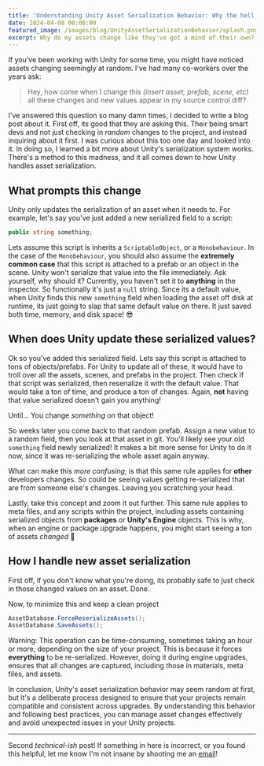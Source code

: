 ```yaml
---
title: 'Understanding Unity Asset Serialization Behavior: Why the hell are all these files here?'
date: 2024-04-08 00:00:00
featured_image: /images/blog/UnityAssetSerializationBehavior/splash.png
excerpt: Why do my assets change like they've got a mind of their own?
---
```

If you've been working with Unity for some time, you might have noticed assets changing seemingly at random. I've had many co-workers over the years ask:
> Hey, how come when I change this _(insert asset, prefab, scene, etc)_ all these changes and new values appear in my source control diff?

I've answered this question so many damn times, I decided to write a blog post about it. First off, its good that they are asking this. Their being smart devs and not just checking in _random_ changes to the project, and instead inquiring about it first. I was curious about this too one day and looked into it. In doing so, I learned a bit more about Unity's serialization system works. There's a method to this madness, and it all comes down to how Unity handles asset serialization.

## What prompts this change
Unity only updates the serialization of an asset when it needs to. For example, let's say you've just added a new serialized field to a script: 
```csharp
public string something;
```
Lets assume this script is inherits a `ScriptableObject`, or a `Monobehaviour`. In the case of the `Monobehaviour`, you should also assume the **extremely common case** that this script is attached to a prefab or an object in the scene. Unity won't serialize that value into the file immediately. Ask yourself, why should it? Currently, you haven't set it to **anything** in the inspector. So functionally it's just a `null` string. Since its a default value, when Unity finds this new `something` field when loading the asset off disk at runtime, its just going to slap that same default value on there. It just saved both time, memory, and disk space! 😎

## When does Unity update these serialized values?

Ok so you've added this serialized field. Lets say this script is attached to tons of objects/prefabs. For Unity to update all of these, it would have to troll over all the assets, scenes, and prefabs in the project. Then check if that script was serialized, then reserialize it with the default value. That would take a ton of time, and produce a ton of changes.
Again, **not** having that value serialized doesn't gain you anything! 

Until... You change _something_ on that object!

So weeks later you come back to that random prefab. Assign a new value to a random field, then you look at that asset in git. You'll likely see your old `something` field newly serialized! It makes a bit more sense for Unity to do it now, since it was re-serializing the whole asset again anyway.

What can make this _more confusing_, is that this same rule applies for **other** developers changes. So could be seeing values getting re-serialized that are from someone else's changes. Leaving you scratching your head.

Lastly, take this concept and zoom it out further. This same rule applies to meta files, and any scripts within the project, including assets containing serialized objects from **packages** or **Unity's Engine** objects. This is why, when an engine or package upgrade happens, you might start seeing a ton of assets _changed_ 👀

## How I handle new asset serialization

First off, if you don't know what you're doing, its probably safe to just check in those changed values on an asset. Done.

Now, to minimize this and keep a clean project
```csharp
AssetDatabase.ForceReserializeAssets();
AssetDatabase.SaveAssets();
```
Warning: This operation can be time-consuming, sometimes taking an hour or more, depending on the size of your project. This is because it forces **everything** to be re-serialized. However, doing it during engine upgrades, ensures that all changes are captured, including those in materials, meta files, and assets.

In conclusion, Unity's asset serialization behavior may seem random at first, but it's a deliberate process designed to ensure that your projects remain compatible and consistent across upgrades. By understanding this behavior and following best practices, you can manage asset changes effectively and avoid unexpected issues in your Unity projects.

---
Second _technical-ish_ post! If something in here is incorrect, or you found this helpful, let me know I'm not insane by shooting me an [email](mailto:narkawiczsamuel@gmail.com)!